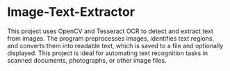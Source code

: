 # Image-Text-Extractor
This project uses OpenCV and Tesseract OCR to detect and extract text from images. The program preprocesses images, identifies text regions, and converts them into readable text, which is saved to a file and optionally displayed. This project is ideal for automating text recognition tasks in scanned documents, photographs, or other image files.
